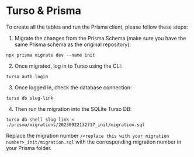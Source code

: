 # Turso & Prisma

To create all the tables and run the Prisma client, please follow these steps:

1. Migrate the changes from the Prisma Schema (make sure you have the same Prisma schema as the original repository):

```shell
npx prisma migrate dev --name init
```

2. Once migrated, log in to Turso using the CLI:

```shell
turso auth login
```

3. Once logged in, check the database connection:

```shell
turso db slug-link
```

4. Then run the migration into the SQLite Turso DB:

```shell
turso db shell slug-link < ./prisma/migrations/20230922132717_init/migration.sql
```

Replace the migration number `/<replace this with your migration number>_init/migration.sql` with the corresponding migration number in your Prisma folder.
